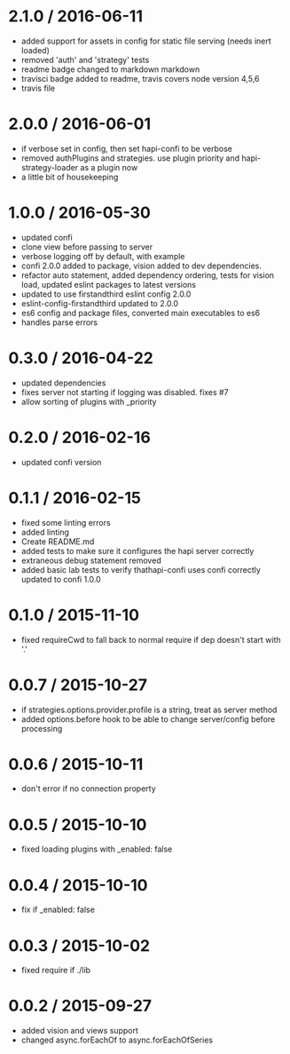 
2.1.0 / 2016-06-11
==================

  * added support for assets in config for static file serving (needs inert loaded)
  * removed 'auth' and 'strategy' tests
  * readme badge changed to markdown markdown
  * travisci badge added to readme, travis covers node version 4,5,6
  * travis file

2.0.0 / 2016-06-01
==================

  * if verbose set in config, then set hapi-confi to be verbose
  * removed authPlugins and strategies. use plugin priority and hapi-strategy-loader as a plugin now
  * a little bit of housekeeping

1.0.0 / 2016-05-30
==================

  * updated confi
  * clone view before passing to server
  * verbose logging off by default, with example
  * confi 2.0.0 added to package, vision added to dev dependencies.
  * refactor auto statement, added dependency ordering, tests for vision load, updated eslint packages to latest versions
  * updated to use firstandthird eslint config 2.0.0
  * eslint-config-firstandthird updated to 2.0.0
  * es6 config and package files, converted main executables to es6
  * handles parse errors

0.3.0 / 2016-04-22
==================

  * updated dependencies
  * fixes server not starting if logging was disabled. fixes #7
  * allow sorting of plugins with _priority

0.2.0 / 2016-02-16
==================

  * updated confi version

0.1.1 / 2016-02-15
==================

  * fixed some linting errors
  * added linting
  * Create README.md
  * added tests to make sure it configures the hapi server correctly
  * extraneous debug statement removed
  * added basic lab tests to verify thathapi-confi uses confi correctly updated to confi 1.0.0

0.1.0 / 2015-11-10
==================

  * fixed requireCwd to fall back to normal require if dep doesn't start with '.'

0.0.7 / 2015-10-27
==================

  * if strategies.options.provider.profile is a string, treat as server method
  * added options.before hook to be able to change server/config before processing

0.0.6 / 2015-10-11
==================

  * don't error if no connection property

0.0.5 / 2015-10-10
==================

  * fixed loading plugins with _enabled: false

0.0.4 / 2015-10-10
==================

  * fix if _enabled: false

0.0.3 / 2015-10-02
==================

  * fixed require if ./lib

0.0.2 / 2015-09-27
==================

  * added vision and views support
  * changed async.forEachOf to async.forEachOfSeries
